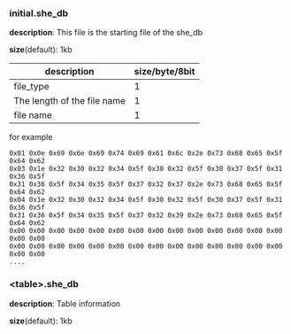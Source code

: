 

### initial.she_db

**description**: This file is the starting file of the she_db

**size**(default): 1kb

| description                 | size/byte/8bit |
| --------------------------- | -------------- |
| file_type                   | 1              |
| The length of the file name | 1              |
| file name                   | 1              |

for example

```
0x01 0x0e 0x69 0x6e 0x69 0x74 0x69 0x61 0x6c 0x2e 0x73 0x68 0x65 0x5f 0x64 0x62
0x03 0x1e 0x32 0x30 0x32 0x34 0x5f 0x30 0x32 0x5f 0x30 0x37 0x5f 0x31 0x36 0x5f 
0x31 0x36 0x5f 0x34 0x35 0x5f 0x37 0x32 0x37 0x2e 0x73 0x68 0x65 0x5f 0x64 0x62 
0x04 0x1e 0x32 0x30 0x32 0x34 0x5f 0x30 0x32 0x5f 0x30 0x37 0x5f 0x31 0x36 0x5f 
0x31 0x36 0x5f 0x34 0x35 0x5f 0x37 0x32 0x39 0x2e 0x73 0x68 0x65 0x5f 0x64 0x62
0x00 0x00 0x00 0x00 0x00 0x00 0x00 0x00 0x00 0x00 0x00 0x00 0x00 0x00 0x00 0x00
0x00 0x00 0x00 0x00 0x00 0x00 0x00 0x00 0x00 0x00 0x00 0x00 0x00 0x00 0x00 0x00
....
```



### \<table\>.she_db

**description**: Table information

**size**(default): 1kb

```

```

